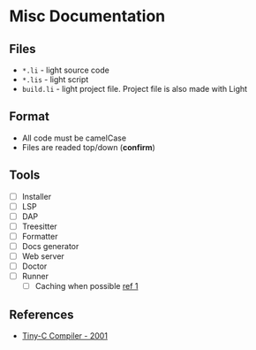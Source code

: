 # Misc Documentation

## Files

- `*.li` - light source code
- `*.lis` - light script
- `build.li` - light project file. Project file is also made with Light

## Format

- All code must be camelCase
- Files are readed top/down (**confirm**)

## Tools

- [ ] Installer
- [ ] LSP
- [ ] DAP
- [ ] Treesitter
- [ ] Formatter
- [ ] Docs generator
- [ ] Web server
- [ ] Doctor
- [ ] Runner
  - [ ] Caching when possible [ref 1](https://github.com/mozilla/sccache)

## References

- [Tiny-C Compiler - 2001](https://news.ycombinator.com/item?id=35133708)


